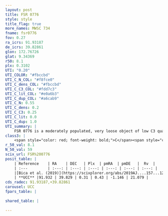 ```yaml
---
layout: post
title: FSR 0776
style: style
title_flag: true
more_names: MWSC 734
fname: fsr0776
fov: 0.27
ra_icrs: 91.93187
de_icrs: 39.82861
glon: 172.76726
glat: 9.34369
r50: 8.1
plx: 0.3102
UTI: "0.20"
UTI_COLOR: "#fbccbd"
UTI_C_N_COL: "#f8fce0"
UTI_C_dens_COL: "#fbccbd"
UTI_C_C3_COL: "#fdd7c3"
UTI_C_lit_COL: "#e0a6b3"
UTI_C_dup_COL: "#a6cab9"
UTI_C_N: 0.55
UTI_C_dens: 0.2
UTI_C_C3: 0.25
UTI_C_lit: 0.0
UTI_C_dup: 1.0
UTI_summary: |
    FSR 0776 is a moderately populated, very loose object of low C3 quality. It is rarely studied in the literature, with no articles listed in the last 6 years.
class3: |
    <span style="color: red; font-weight: bold;">C</span><span style="color: red; font-weight: bold;">C</span>
r_50_val: 8.1
N_50_val: 59
scix_url: FSR%200776
posit_table: |
    | Reference    | RA    | DEC   | Plx  | pmRA  | pmDE   |  Rv  |
    | :---         | :---: | :---: | :---: | :---: | :---: | :---: |
    |[Bica et al. (2019)](https://scixplorer.org/abs/2019AJ....157...12B) | 91.868 | 39.833 | -- | -- | -- | -- |
    | **UCC** |91.932 | 39.829 | 0.31 | 0.43 | -1.146 | 21.079 | 
cds_radec: 91.93187,+39.82861
carousel: UCC
fpars_table: |
    
shared_table: |
    
---
```


